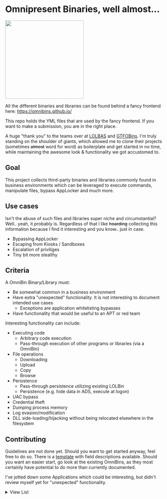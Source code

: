 # Omnipresent Binaries, well almost...
<img src="https://omnibins.github.io/assets/logo.png" height="250">

All the different binaries and libraries can be found behind a fancy frontend here: https://omnibins.github.io/

This repo holds the YML files that are used by the fancy frontend. If you want to make a submission, you are in the right place.


A huge "thank you" to the teams over at [LOLBAS](https://lolbas-project.github.io/) and [GTFOBins](https://gtfobins.github.io/). I'm truly standing on the shoulder of giants, which allowed me to clone their projects (sometimes ~~almost~~ word for word) as boilerplate and get started in no time, while maintaining the awesome look & functionality we got accustomed to.  


## Goal

This project collects third-party binaries and libraries commonly found in business environments which can be leveraged to execute commands, manipulate files, bypass AppLocker and much more.

## Use cases

Isn't the abuse of such files and libraries super niche and circumstantial? Well.. yeah, it probably is. Regardless of that I like ~~hoarding~~ collecting this information because I find it interesting and you know.. just in case.

* Bypassing AppLocker
* Escaping from Kiosks / Sandboxes
* Escalation of priviliges
* Tiny bit more stealthy

## Criteria

A OmniBin Binary/Library must:
* Be somewhat common in a business environment
* Have extra "unexpected" functionality. It is not interesting to document intended use cases
  * Exceptions are application whitelisting bypasses
* Have functionality that would be useful to an APT or red team

Interesting functionality can include:
* Executing code
  * Arbitrary code execution
  * Pass-through execution of other programs or libraries (via a OmniBin)
* File operations
  * Downloading
  * Upload
  * Copy
  * Browse
* Persistence
  * Pass-through persistence utilizing existing LOLBin
  * Persistence (e.g. hide data in ADS, execute at logon)
* UAC bypass
* Credential theft
* Dumping process memory
* Log evasion/modification
* DLL side-loading/hijacking without being relocated elsewhere in the filesystem

## Contributing

Guidelines are not done yet. Should you want to get started anyway, feel free to do so. There is a [template](https://github.com/OmniBins/OmniBins/blob/main/Template.yml) with field descriptions available. Should you want an easier start, go look at the existing OmniBins, as they most certainly have potential to do more than currently documented.

I've jotted down some Applications which could be interesting, but didn't review myself yet for "unexpected" functionality.

<details>
<summary>View List</summary>

* Spotify
* iTunes
* Winamp
* Google Earth
* Slack
* AVs
* Blender
* Gimp
* Inkscape
* Paint.NET
* 7-Zip
* Winrar
* WinZip
* OpenVPN
* GlobalProtect
* Adobe Suite
* Adobe Acrobat Reader
* Teams?
* Skype
* Zoom
* WebEx
* SAP
* Chrome
* Firefox
* Notion
* Notepad++
* Sublime
* VSCode
* GitHub Desktop
* SourceTree
* Git
* Figma
* CCleaner
* VLC
* WhatsApp for PC
* IrfanView
* Facebook Desktop
* TeamViewer
* AnyDesk
* Audacity
* Keepass
* LibreOffice
* Open Office
* Krita
* Darktable
* RawTherapee
* VMware Player
* Virtual Box
* Citrix Workspace
* Shotcut
* FileZilla
* Thunderbird
* TrueCrypt / VeraCrypt
* OpenSSL
* PuTTY
* XAMPP
</details>
